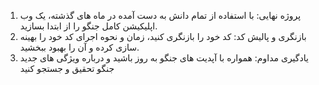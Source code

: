 1. پروژه نهایی: با استفاده از تمام دانش به دست آمده در ماه های گذشته، یک وب اپلیکیشن کامل جنگو را از ابتدا بسازید.
2. بازنگری و پالیش کد: کد خود را بازنگری کنید، زمان و نحوه اجرای کد خود را بهینه سازی کرده و آن را بهبود ببخشید.
3. یادگیری مداوم: همواره با آپدیت های جنگو به روز باشید و درباره ویژگی های جدید جنگو تحقیق و جستجو کنید
